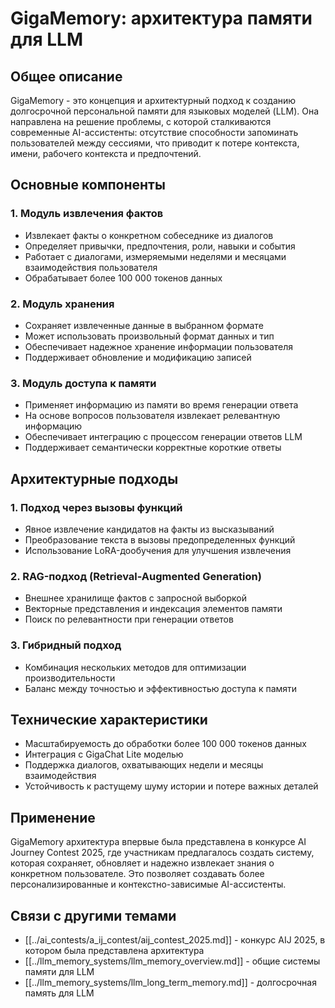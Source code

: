 # GigaMemory: архитектура памяти для LLM

## Общее описание

GigaMemory - это концепция и архитектурный подход к созданию долгосрочной персональной памяти для языковых моделей (LLM). Она направлена на решение проблемы, с которой сталкиваются современные AI-ассистенты: отсутствие способности запоминать пользователей между сессиями, что приводит к потере контекста, имени, рабочего контекста и предпочтений.

## Основные компоненты

### 1. Модуль извлечения фактов
- Извлекает факты о конкретном собеседнике из диалогов
- Определяет привычки, предпочтения, роли, навыки и события
- Работает с диалогами, измеряемыми неделями и месяцами взаимодействия пользователя
- Обрабатывает более 100 000 токенов данных

### 2. Модуль хранения
- Сохраняет извлеченные данные в выбранном формате
- Может использовать произвольный формат данных и тип
- Обеспечивает надежное хранение информации пользователя
- Поддерживает обновление и модификацию записей

### 3. Модуль доступа к памяти
- Применяет информацию из памяти во время генерации ответа
- На основе вопросов пользователя извлекает релевантную информацию
- Обеспечивает интеграцию с процессом генерации ответов LLM
- Поддерживает семантически корректные короткие ответы

## Архитектурные подходы

### 1. Подход через вызовы функций
- Явное извлечение кандидатов на факты из высказываний
- Преобразование текста в вызовы предопределенных функций
- Использование LoRA-дообучения для улучшения извлечения

### 2. RAG-подход (Retrieval-Augmented Generation)
- Внешнее хранилище фактов с запросной выборкой
- Векторные представления и индексация элементов памяти
- Поиск по релевантности при генерации ответов

### 3. Гибридный подход
- Комбинация нескольких методов для оптимизации производительности
- Баланс между точностью и эффективностью доступа к памяти

## Технические характеристики

- Масштабируемость до обработки более 100 000 токенов данных
- Интеграция с GigaChat Lite моделью
- Поддержка диалогов, охватывающих недели и месяцы взаимодействия
- Устойчивость к растущему шуму истории и потере важных деталей

## Применение

GigaMemory архитектура впервые была представлена в конкурсе AI Journey Contest 2025, где участникам предлагалось создать систему, которая сохраняет, обновляет и надежно извлекает знания о конкретном пользователе. Это позволяет создавать более персонализированные и контекстно-зависимые AI-ассистенты.

## Связи с другими темами

- [[../ai_contests/a_ij_contest/aij_contest_2025.md]] - конкурс AIJ 2025, в котором была представлена архитектура
- [[../llm_memory_systems/llm_memory_overview.md]] - общие системы памяти для LLM
- [[../llm_memory_systems/llm_long_term_memory.md]] - долгосрочная память для LLM